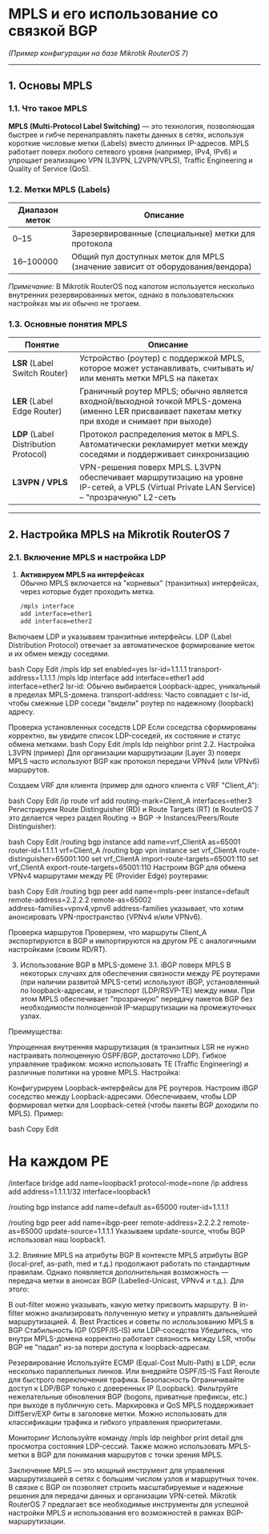 # MPLS и его использование со связкой BGP  
*(Пример конфигурации на базе Mikrotik RouterOS 7)*

---

## 1. Основы MPLS

### 1.1. Что такое MPLS
**MPLS (Multi-Protocol Label Switching)** — это технология, позволяющая быстрее и гибче перенаправлять пакеты данных в сетях, используя короткие числовые метки (Labels) вместо длинных IP-адресов. MPLS работает поверх любого сетевого уровня (например, IPv4, IPv6) и упрощает реализацию VPN (L3VPN, L2VPN/VPLS), Traffic Engineering и Quality of Service (QoS).

### 1.2. Метки MPLS (Labels)
| Диапазон меток | Описание             |
|---------------|----------------------|
| 0–15          | Зарезервированные (специальные) метки для протокола |
| 16–100000     | Общий пул доступных меток для MPLS (значение зависит от оборудования/вендора) |

*Примечание:* В Mikrotik RouterOS под капотом используется несколько внутренних резервированных меток, однако в пользовательских настройках мы их обычно не трогаем.

### 1.3. Основные понятия MPLS
| Понятие            | Описание |
|--------------------|----------|
| **LSR** (Label Switch Router)       | Устройство (роутер) с поддержкой MPLS, которое может устанавливать, считывать и/или менять метки MPLS на пакетах |
| **LER** (Label Edge Router)         | Граничный роутер MPLS; обычно является входной/выходной точкой MPLS-домена (именно LER присваивает пакетам метку при входе и снимает при выходе) |
| **LDP** (Label Distribution Protocol) | Протокол распределения меток в MPLS. Автоматически рекламирует метки между соседями и поддерживает синхронизацию |
| **L3VPN / VPLS**                    | VPN-решения поверх MPLS. L3VPN обеспечивает маршрутизацию на уровне IP-сетей, а VPLS (Virtual Private LAN Service) – "прозрачную" L2-сеть |

---

## 2. Настройка MPLS на Mikrotik RouterOS 7

### 2.1. Включение MPLS и настройка LDP
1. **Активируем MPLS на интерфейсах**  
   Обычно MPLS включается на "корневых" (транзитных) интерфейсах, через которые будет проходить метка.
   ```bash
   /mpls interface
   add interface=ether1
   add interface=ether2
Включаем LDP и указываем транзитные интерфейсы.
LDP (Label Distribution Protocol) отвечает за автоматическое формирование меток и их обмен между соседями.

bash
Copy
Edit
/mpls ldp
set enabled=yes lsr-id=1.1.1.1 transport-address=1.1.1.1
/mpls ldp interface
add interface=ether1
add interface=ether2
lsr-id: Обычно выбирается Loopback-адрес, уникальный в пределах MPLS-домена.
transport-address: Часто совпадает с lsr-id, чтобы смежные LDP соседи "видели" роутер по надежному (loopback) адресу.

Проверка установленных соседств LDP
Если соседства сформированы корректно, вы увидите список LDP-соседей, их состояние и статус обмена метками.
bash
Copy
Edit
/mpls ldp neighbor print
2.2. Настройка L3VPN (пример)
Для организации маршрутизации (Layer 3) поверх MPLS часто используют BGP как протокол передачи VPNv4 (или VPNv6) маршрутов.

Создаем VRF для клиента (пример для одного клиента с VRF "Client_A"):

bash
Copy
Edit
/ip route vrf
add routing-mark=Client_A interfaces=ether3
Регистрируем Route Distinguisher (RD) и Route Targets (RT) (в RouterOS 7 это делается через раздел Routing → BGP → Instances/Peers/Route Distinguisher):

bash
Copy
Edit
/routing bgp instance
add name=vrf_ClientA as=65001 router-id=1.1.1.1 vrf=Client_A
/routing bgp vpn instance
set vrf_ClientA route-distinguisher=65001:100
set vrf_ClientA import-route-targets=65001:110
set vrf_ClientA export-route-targets=65001:110
Настроим BGP для обмена VPNv4 маршрутами между PE (Provider Edge) роутерами:

bash
Copy
Edit
/routing bgp peer
add name=mpls-peer instance=default remote-address=2.2.2.2 remote-as=65002 \
    address-families=vpnv4,vpnv6
address-families указывает, что хотим анонсировать VPN-пространство (VPNv4 и/или VPNv6).

Проверка маршрутов
Проверяем, что маршруты Client_A экспортируются в BGP и импортируются на другом PE с аналогичными настройками (своим RD/RT).

3. Использование BGP в MPLS-домене
3.1. iBGP поверх MPLS
В некоторых случаях для обеспечения связности между PE роутерами (при наличии развитой MPLS-сети) используют iBGP, установленный по loopback-адресам, и транспорт (LDP/RSVP-TE) между ними. При этом MPLS обеспечивает "прозрачную" передачу пакетов BGP без необходимости полноценной IP-маршрутизации на промежуточных узлах.

Преимущества:

Упрощенная внутренняя маршрутизация (в транзитных LSR не нужно настраивать полноценную OSPF/BGP, достаточно LDP).
Гибкое управление трафиком: можно использовать TE (Traffic Engineering) и различные политики на уровне MPLS.
Настройка:

Конфигурируем Loopback-интерфейсы для PE роутеров.
Настроим iBGP соседство между Loopback-адресами.
Обеспечиваем, чтобы LDP формировал метки для Loopback-сетей (чтобы пакеты BGP доходили по MPLS).
Пример:

bash
Copy
Edit
# На каждом PE
/interface bridge add name=loopback1 protocol-mode=none
/ip address add address=1.1.1.1/32 interface=loopback1

/routing bgp instance
add name=default as=65000 router-id=1.1.1.1

/routing bgp peer
add name=ibgp-peer remote-address=2.2.2.2 remote-as=65000 update-source=1.1.1.1
Указываем update-source, чтобы BGP использовал наш loopback1.

3.2. Влияние MPLS на атрибуты BGP
В контексте MPLS атрибуты BGP (local-pref, as-path, med и т.д.) продолжают работать по стандартным правилам. Однако появляется дополнительная возможность — передача метки в анонсах BGP (Labelled-Unicast, VPNv4 и т.д.). Для этого:

В out-filter можно указывать, какую метку присвоить маршруту.
В in-filter можно анализировать полученную метку и управлять дальнейшей маршрутизацией.
4. Best Practices и советы по использованию MPLS в BGP
Стабильность IGP (OSPF/IS-IS) или LDP-соседства
Убедитесь, что внутри MPLS-домена корректно работает связность между LSR, чтобы BGP не "падал" из-за потери доступа к loopback-адресам.

Резервирование
Используйте ECMP (Equal-Cost Multi-Path) в LDP, если несколько параллельных линков.
Или внедряйте OSPF/IS-IS Fast Reroute для быстрого переключения трафика.
Безопасность
Ограничивайте доступ к LDP/BGP только с доверенных IP (Loopback).
Фильтруйте нежелательные обновления BGP (bogons, приватные префиксы, etc.) при выходе в публичную сеть.
Маркировка и QoS
MPLS поддерживает DiffServ/EXP биты в заголовке метки. Можно использовать для классификации трафика и гибкого управления приоритетами.

Мониторинг
Используйте команду /mpls ldp neighbor print detail для просмотра состояния LDP-сессий. Также можно использовать MPLS-метки в BGP для понимания маршрутов с точки зрения MPLS.

Заключение
MPLS — это мощный инструмент для управления маршрутизацией в сетях с большим числом узлов и маршрутных точек. В связке с BGP он позволяет строить масштабируемые и надежные решения для передачи данных и организации VPN-сетей. Mikrotik RouterOS 7 предлагает все необходимые инструменты для успешной настройки MPLS и использования его возможностей в рамках BGP-маршрутизации.

